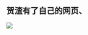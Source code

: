 ## 贺渣有了自己的网页、
<DOCTYPE html>
<html lang=“en”>    
<head>
   <meta charset=“UTF-8”>
   <title>LOL</title>
</head>
<body>  
<img src=“1.jpg”/>
